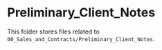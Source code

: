 # Preliminary_Client_Notes

This folder stores files related to `00_Sales_and_Contracts/Preliminary_Client_Notes`.
